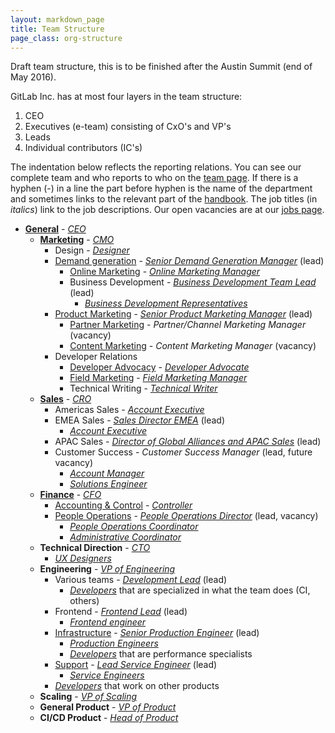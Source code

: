 ```yaml
---
layout: markdown_page
title: Team Structure
page_class: org-structure
---
```


Draft team structure, this is to be finished after the Austin Summit (end of May 2016).

GitLab Inc. has at most four layers in the team structure:

1. CEO
1. Executives (e-team) consisting of CxO's and VP's
1. Leads
1. Individual contributors (IC's)

The indentation below reflects the reporting relations.
You can see our complete team and who reports to who on the [team page](https://about.gitlab.com/team/).
If there is a hyphen (-) in a line the part before hyphen is the name of the department and sometimes links to the relevant part of the [handbook](https://about.gitlab.com/handbook/).
The job titles (in _italics_) link to the job descriptions.
Our open vacancies are at our [jobs page](https://about.gitlab.com/jobs/).


- [**General**](/handbook/) - [_CEO_](/jobs/chief-executive-officer/)
  - [**Marketing**](/handbook/marketing/) - [_CMO_](/jobs/chief-marketing-officer/)
    - Design - [_Designer_](/jobs/designer/)
    - [Demand generation](/handbook/marketing/demand-generation) - [_Senior Demand Generation Manager_](/jobs/demand-generation-manager/) (lead)
      - [Online Marketing](/handbook/marketing/online-marketing) - [_Online Marketing Manager_](/jobs/online-marketing-manager/)
      - Business Development - [_Business Development Team Lead_](/jobs/business-development-team-lead/) (lead)
         - [_Business Development Representatives_](/jobs/business-development-representative/)
    - [Product Marketing](/handbook/marketing/product-marketing/) - [_Senior Product Marketing Manager_](/jobs/product-marketing-manager/) (lead)
      - [Partner Marketing](/handbook/marketing/product-marketing/#partnermarketing/) - _Partner/Channel Marketing Manager_ (vacancy)
      - [Content Marketing](/handbook/marketing/developer-relations/content-marketing/) - _Content Marketing Manager_ (vacancy)
    - Developer Relations
      - [Developer Advocacy](/handbook/marketing/developer-relations/developer-advocacy/) - [_Developer Advocate_](/jobs/developer-advocate/)
      - [Field Marketing](/handbook/marketing/developer-relations/field-marketing/) - [_Field Marketing Manager_](/jobs/field-marketing-manager/)
      - Technical Writing - [_Technical Writer_](/jobs/technical-writer/)
  - [**Sales**](/handbook/sales-process/) - [_CRO_](/jobs/chief-revenue-officer/)
    - Americas Sales - [_Account Executive_](/jobs/account-executive/)
    - EMEA Sales - [_Sales Director EMEA_](/jobs/sales-director/) (lead)
      - [_Account Executive_](/jobs/account-executive/)
    - APAC Sales - [_Director of Global Alliances and APAC Sales_](/jobs/director-of-global-alliances-and-apac-sales/) (lead)
    - Customer Success - _Customer Success Manager_ (lead, future vacancy)
      - [_Account Manager_](/jobs/account-manager/)
      - [_Solutions Engineer_](/jobs/solutions-engineer/)
  - [**Finance**](/handbook/accounting/) - [_CFO_](/jobs/chief-financial-officer/)
    - [Accounting & Control](/handbook/accounting/) - [_Controller_](/jobs/controller/)
    - [People Operations](/handbook/people-operations/) - [_People Operations Director_](/jobs/people-ops-director/) (lead, vacancy)
      - [_People Operations Coordinator_](/jobs/people-ops-coordinator/)
      - [_Administrative Coordinator_](/jobs/adminstrative-coordinator/)
  - **Technical Direction** - [_CTO_](/jobs/chief-technology-officer/)
    - [_UX Designers_](/jobs/ux-designer/)
  - **Engineering** - [_VP of Engineering_](/jobs/vp-of-engineering/)
    - Various teams - [_Development Lead_](/jobs/development-lead/) (lead)
      - [_Developers_](/jobs/developer/) that are specialized in what the team does (CI, others)
    - Frontend - [_Frontend Lead_](/jobs/frontend-lead/) (lead)
      - [_Frontend engineer_](/jobs/frontend-engineer/)
    - [Infrastructure](/handbook/operations/) - [_Senior Production Engineer_](/jobs/production-engineer/) (lead)
      - [_Production Engineers_](/jobs/production-engineer/)
      - [_Developers_](/jobs/developer/) that are performance specialists
    - [Support](/handbook/support/) - [_Lead Service Engineer_](/jobs/service-engineer/) (lead)
      - [_Service Engineers_](/jobs/service-engineer/)
    - [_Developers_](/jobs/developer/) that work on other products
  - **Scaling** - [_VP of Scaling_](/jobs/vp-of-scaling/)
  - **General Product** - [_VP of Product_](/jobs/vice-president-of-product/)
  - **CI/CD Product** - [_Head of Product_](/jobs/head-of-product/)
